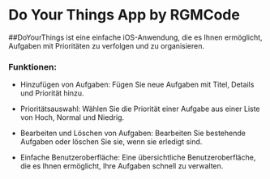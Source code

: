 #  Do Your Things App by RGMCode


##DoYourThings ist eine einfache iOS-Anwendung, die es Ihnen ermöglicht, Aufgaben mit Prioritäten zu verfolgen und zu organisieren.

### Funktionen:

* Hinzufügen von Aufgaben: Fügen Sie neue Aufgaben mit Titel, Details und Priorität hinzu.

* Prioritätsauswahl: Wählen Sie die Priorität einer Aufgabe aus einer Liste von Hoch, Normal und Niedrig.

* Bearbeiten und Löschen von Aufgaben: Bearbeiten Sie bestehende Aufgaben oder löschen Sie sie, wenn sie erledigt sind.

* Einfache Benutzeroberfläche: Eine übersichtliche Benutzeroberfläche, die es Ihnen ermöglicht, Ihre Aufgaben schnell zu verwalten.
